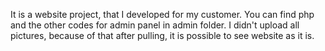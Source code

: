It is a website project, that I developed for my customer. You can find php and the other codes for admin panel in admin folder. I didn't upload all pictures, because of that after pulling, it is possible to see website as it is.

